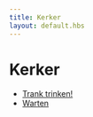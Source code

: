 ```yaml
---
title: Kerker
layout: default.hbs
---
```


# Kerker

* [Trank trinken!](/dorfeingang/index?action=softreset)
* [Warten](/kerker/warten)

